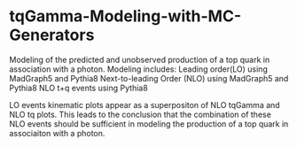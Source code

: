 # tqGamma-Modeling-with-MC-Generators
Modeling of the predicted and unobserved production of a top quark in association with a photon.
Modeling includes:
  Leading order(LO) using MadGraph5 and Pythia8
  Next-to-leading Order (NLO) using MadGraph5 and Pythia8
  NLO t+q events using Pythia8
  
LO events kinematic plots appear as a superpositon of NLO tqGamma and NLO tq plots. This leads to the conclusion that the combination of these NLO events should be sufficient in modeling the production of a top quark in associaiton with a photon.

